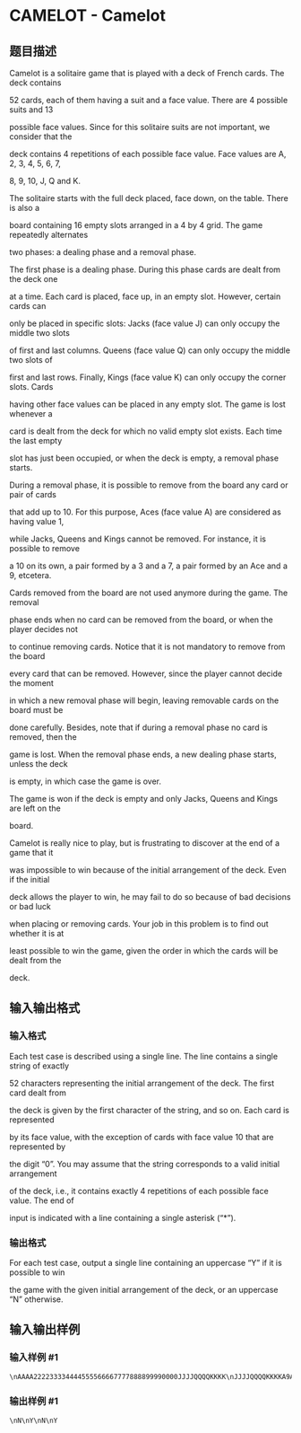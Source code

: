 # CAMELOT - Camelot

## 题目描述

Camelot is a solitaire game that is played with a deck of French cards. The deck contains

52 cards, each of them having a suit and a face value. There are 4 possible suits and 13

possible face values. Since for this solitaire suits are not important, we consider that the

deck contains 4 repetitions of each possible face value. Face values are A, 2, 3, 4, 5, 6, 7,

8, 9, 10, J, Q and K.

The solitaire starts with the full deck placed, face down, on the table. There is also a

board containing 16 empty slots arranged in a 4 by 4 grid. The game repeatedly alternates

two phases: a dealing phase and a removal phase.

The first phase is a dealing phase. During this phase cards are dealt from the deck one

at a time. Each card is placed, face up, in an empty slot. However, certain cards can

only be placed in specific slots: Jacks (face value J) can only occupy the middle two slots

of first and last columns. Queens (face value Q) can only occupy the middle two slots of

first and last rows. Finally, Kings (face value K) can only occupy the corner slots. Cards

having other face values can be placed in any empty slot. The game is lost whenever a

card is dealt from the deck for which no valid empty slot exists. Each time the last empty

slot has just been occupied, or when the deck is empty, a removal phase starts.

During a removal phase, it is possible to remove from the board any card or pair of cards

that add up to 10. For this purpose, Aces (face value A) are considered as having value 1,

while Jacks, Queens and Kings cannot be removed. For instance, it is possible to remove

a 10 on its own, a pair formed by a 3 and a 7, a pair formed by an Ace and a 9, etcetera.

Cards removed from the board are not used anymore during the game. The removal

phase ends when no card can be removed from the board, or when the player decides not

to continue removing cards. Notice that it is not mandatory to remove from the board

every card that can be removed. However, since the player cannot decide the moment

in which a new removal phase will begin, leaving removable cards on the board must be

done carefully. Besides, note that if during a removal phase no card is removed, then the

game is lost. When the removal phase ends, a new dealing phase starts, unless the deck

is empty, in which case the game is over.

The game is won if the deck is empty and only Jacks, Queens and Kings are left on the

board.

Camelot is really nice to play, but is frustrating to discover at the end of a game that it

was impossible to win because of the initial arrangement of the deck. Even if the initial

deck allows the player to win, he may fail to do so because of bad decisions or bad luck

when placing or removing cards. Your job in this problem is to find out whether it is at

least possible to win the game, given the order in which the cards will be dealt from the

deck.

## 输入输出格式

### 输入格式

Each test case is described using a single line. The line contains a single string of exactly

52 characters representing the initial arrangement of the deck. The first card dealt from

the deck is given by the first character of the string, and so on. Each card is represented

by its face value, with the exception of cards with face value 10 that are represented by

the digit “0”. You may assume that the string corresponds to a valid initial arrangement

of the deck, i.e., it contains exactly 4 repetitions of each possible face value. The end of

input is indicated with a line containing a single asterisk (“\*”).

### 输出格式

For each test case, output a single line containing an uppercase “Y” if it is possible to win

the game with the given initial arrangement of the deck, or an uppercase “N” otherwise.

## 输入输出样例

### 输入样例 #1

```cpp
\nAAAA222233334444555566667777888899990000JJJJQQQQKKKK\nJJJJQQQQKKKKA9A9A9A928282828373737374646464655550000\nJJJJQQQQKKKKA9A9A9A928282828333377774646464655550000\n28333377774646464655550000JJJJQQQQKKKKA9A9A9A9282828\n*
```


### 输出样例 #1

```cpp
\nN\nY\nN\nY
```


